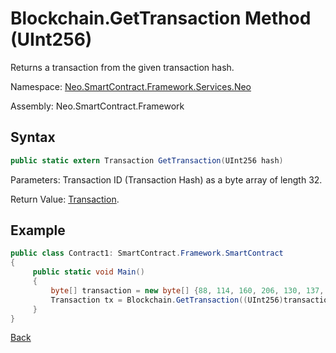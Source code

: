 # Blockchain.GetTransaction Method (UInt256)

Returns a transaction from the given transaction hash.

Namespace: [Neo.SmartContract.Framework.Services.Neo](../../neo.md)

Assembly: Neo.SmartContract.Framework

## Syntax

```c#
public static extern Transaction GetTransaction(UInt256 hash)
```

Parameters: Transaction ID (Transaction Hash) as a byte array of length 32.

Return Value: [Transaction](../Transaction.md).

## Example

```c#
public class Contract1: SmartContract.Framework.SmartContract
{
     public static void Main()
     {
         byte[] transaction = new byte[] {88, 114, 160, 206, 130, 137, 41, 94, 119, 120, 242, 71, 232, 244, 3, 20, 165, 69, 182, 106, 185, 119, 239, 183, 65, 174, 220, 157, 251, 28, 215};
         Transaction tx = Blockchain.GetTransaction((UInt256)transaction);
     }
}
```



[Back](../Blockchain.md)
